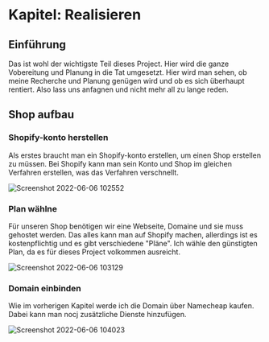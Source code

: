 # Kapitel: Realisieren

## Einführung

Das ist wohl der wichtigste Teil dieses Project. Hier wird die ganze Vobereitung und Planung in die Tat umgesetzt. Hier wird man sehen, ob meine Recherche und Planung genügen wird und ob es sich überhaupt rentiert. Also lass uns anfagnen und nicht mehr all zu lange reden.

## Shop aufbau

### Shopify-konto herstellen

Als erstes braucht man ein Shopify-konto erstellen, um einen Shop erstellen zu müssen. Bei Shopify kann man sein Konto und Shop im gleichen Verfahren erstellen, was das Verfahren verschnellt.

![Screenshot 2022-06-06 102552](https://user-images.githubusercontent.com/90186208/172124416-7c5dbfca-9f09-4fa8-9596-d5db9c83f8a8.png)

### Plan wählne

Für unseren Shop benötigen wir eine Webseite, Domaine und sie muss gehostet werden. Das alles kann man auf Shopify machen, allerdings ist es kostenpflichtig und es gibt verschiedene "Pläne". Ich wähle den günstigten Plan, da es für dieses Project volkommen ausreicht. 

![Screenshot 2022-06-06 103129](https://user-images.githubusercontent.com/90186208/172125361-16971d86-b857-4253-addb-2c7d3f61f967.png)

### Domain einbinden

Wie im vorherigen Kapitel werde ich die Domain über Namecheap kaufen. Dabei kann man nocj zusätzliche Dienste hinzufügen.

![Screenshot 2022-06-06 104023](https://user-images.githubusercontent.com/90186208/172126880-4791c9ef-7305-46a3-93fa-019f9903d555.png)
